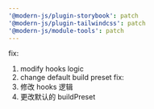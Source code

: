 ```yaml
---
'@modern-js/plugin-storybook': patch
'@modern-js/plugin-tailwindcss': patch
'@modern-js/module-tools': patch
---
```


fix:

1. modify hooks logic
2. change default build preset
   fix:
3. 修改 hooks 逻辑
4. 更改默认的 buildPreset
